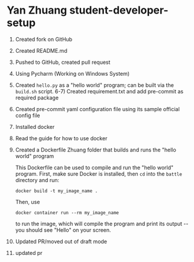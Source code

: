 # Yan Zhuang student-developer-setup

1) Created fork on GitHub

2) Created README.md

3) Pushed to GitHub, created pull request

4) Using Pycharm (Working on Windows System)

5) Created `hello.py` as a "hello world" program; can be built via the `build.sh` script.
6-7) Created requirement.txt and add pre-commit as required package
8) Created pre-commit yaml configuration file using its sample official config file

9) Installed docker

10) Read the guide for how to use docker

11) Created a Dockerfile Zhuang folder that builds and runs the "hello world" program

    This Dockerfile can be used to compile and run the "hello world" program. First, make sure Docker is installed, then `cd` into the `battle` directory and run:

    `docker build -t my_image_name .`

    Then, use

    `docker container run --rm my_image_name`

    to run the image, which will compile the program and print its output -- you should see "Hello" on your screen.

12) Updated PR/moved out of draft mode

13) updated pr
